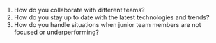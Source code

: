 1. How do you collaborate with different teams?
2. How do you stay up to date with the latest technologies and trends?
3. How do you handle situations when junior team members are not focused or underperforming?